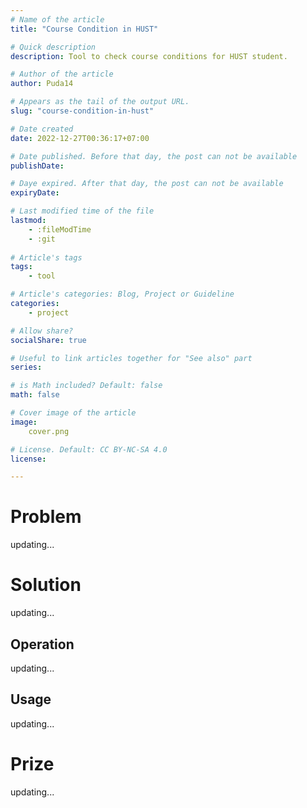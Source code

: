 ```yaml
---
# Name of the article
title: "Course Condition in HUST"

# Quick description
description: Tool to check course conditions for HUST student.

# Author of the article
author: Puda14

# Appears as the tail of the output URL.
slug: "course-condition-in-hust"

# Date created
date: 2022-12-27T00:36:17+07:00

# Date published. Before that day, the post can not be available
publishDate: 

# Daye expired. After that day, the post can not be available
expiryDate:

# Last modified time of the file
lastmod: 
    - :fileModTime
    - :git
    
# Article's tags
tags: 
    - tool

# Article's categories: Blog, Project or Guideline
categories:
    - project

# Allow share?
socialShare: true

# Useful to link articles together for "See also" part
series: 

# is Math included? Default: false
math: false

# Cover image of the article
image: 
    cover.png

# License. Default: CC BY-NC-SA 4.0
license:

---
```


# Problem
updating...
# Solution
updating...
## Operation
updating...
## Usage
updating...
# Prize
updating...